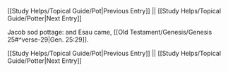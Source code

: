 [[Study Helps/Topical Guide/Pot|Previous Entry]]  ||  [[Study Helps/Topical Guide/Potter|Next Entry]]

 Jacob sod pottage: and Esau came, [[Old Testament/Genesis/Genesis 25#^verse-29|Gen. 25:29]].

[[Study Helps/Topical Guide/Pot|Previous Entry]]  ||  [[Study Helps/Topical Guide/Potter|Next Entry]]
